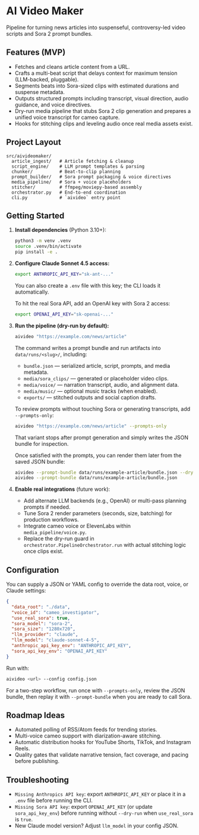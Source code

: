# AI Video Maker

Pipeline for turning news articles into suspenseful, controversy-led video scripts and Sora 2 prompt bundles.

## Features (MVP)
- Fetches and cleans article content from a URL.
- Crafts a multi-beat script that delays context for maximum tension (LLM-backed, pluggable).
- Segments beats into Sora-sized clips with estimated durations and suspense metadata.
- Outputs structured prompts including transcript, visual direction, audio guidance, and voice directives.
- Dry-run media pipeline that stubs Sora 2 clip generation and prepares a unified voice transcript for cameo capture.
- Hooks for stitching clips and leveling audio once real media assets exist.

## Project Layout
```
src/aivideomaker/
  article_ingest/   # Article fetching & cleanup
  script_engine/    # LLM prompt templates & parsing
  chunker/          # Beat-to-clip planning
  prompt_builder/   # Sora prompt packaging & voice directives
  media_pipeline/   # Sora + voice placeholders
  stitcher/         # ffmpeg/moviepy-based assembly
  orchestrator.py   # End-to-end coordination
  cli.py            # `aivideo` entry point
```

## Getting Started
1. **Install dependencies** (Python 3.10+):
   ```bash
   python3 -m venv .venv
   source .venv/bin/activate
   pip install -e .
   ```
2. **Configure Claude Sonnet 4.5 access:**
   ```bash
   export ANTHROPIC_API_KEY="sk-ant-..."
   ```
   You can also create a `.env` file with this key; the CLI loads it automatically.

   To hit the real Sora API, add an OpenAI key with Sora 2 access:
   ```bash
   export OPENAI_API_KEY="sk-openai-..."
   ```

3. **Run the pipeline (dry-run by default):**
   ```bash
   aivideo "https://example.com/news/article"
   ```
   The command writes a prompt bundle and run artifacts into `data/runs/<slug>/`, including:
   - `bundle.json` — serialized article, script, prompts, and media metadata.
   - `media/sora_clips/` — generated or placeholder video clips.
   - `media/voice/` — narration transcript, audio, and alignment data.
   - `media/music/` — optional music tracks (when enabled).
   - `exports/` — stitched outputs and social caption drafts.

   To review prompts without touching Sora or generating transcripts, add `--prompts-only`:
   ```bash
   aivideo "https://example.com/news/article" --prompts-only
   ```
   That variant stops after prompt generation and simply writes the JSON bundle for inspection.

   Once satisfied with the prompts, you can render them later from the saved JSON bundle:
   ```bash
   aivideo --prompt-bundle data/runs/example-article/bundle.json --dry-run   # placeholder artifacts
   aivideo --prompt-bundle data/runs/example-article/bundle.json              # contacts Sora if enabled
   ```

4. **Enable real integrations** (future work):
   - Add alternate LLM backends (e.g., OpenAI) or multi-pass planning prompts if needed.
   - Tune Sora 2 render parameters (seconds, size, batching) for production workflows.
   - Integrate cameo voice or ElevenLabs within `media_pipeline/voice.py`.
   - Replace the dry-run guard in `orchestrator.PipelineOrchestrator.run` with actual stitching logic once clips exist.

## Configuration
You can supply a JSON or YAML config to override the data root, voice, or Claude settings:
```json
{
  "data_root": "./data",
  "voice_id": "cameo_investigator",
  "use_real_sora": true,
  "sora_model": "sora-2",
  "sora_size": "1280x720",
  "llm_provider": "claude",
  "llm_model": "claude-sonnet-4-5",
  "anthropic_api_key_env": "ANTHROPIC_API_KEY",
  "sora_api_key_env": "OPENAI_API_KEY"
}
```
Run with:
```bash
aivideo <url> --config config.json
```

For a two-step workflow, run once with `--prompts-only`, review the JSON bundle, then replay it with `--prompt-bundle` when you are ready to call Sora.

## Roadmap Ideas
- Automated polling of RSS/Atom feeds for trending stories.
- Multi-voice cameo support with diarization-aware stitching.
- Automatic distribution hooks for YouTube Shorts, TikTok, and Instagram Reels.
- Quality gates that validate narrative tension, fact coverage, and pacing before publishing.

## Troubleshooting
- `Missing Anthropics API key`: export `ANTHROPIC_API_KEY` or place it in a `.env` file before running the CLI.
- `Missing Sora API key`: export `OPENAI_API_KEY` (or update `sora_api_key_env`) before running without `--dry-run` when `use_real_sora` is `true`.
- New Claude model version? Adjust `llm_model` in your config JSON.
